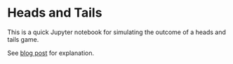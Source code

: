 # Heads and Tails

This is a quick Jupyter notebook for simulating the outcome of a heads and tails game. 

See [blog post](https://surfacethoughts.com/Heads-and-Tails/) for explanation. 
